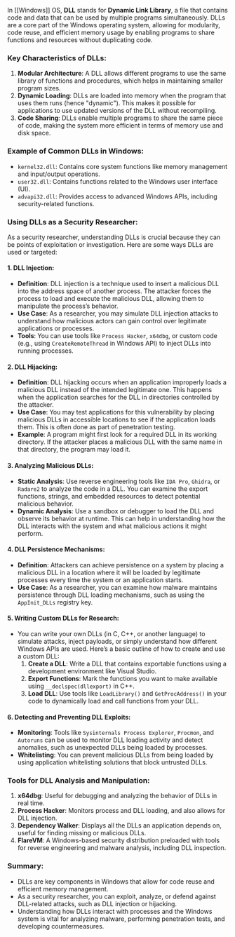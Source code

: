 In [[Windows]] OS, **DLL** stands for **Dynamic Link Library**, a file that contains code and data that can be used by multiple programs simultaneously. DLLs are a core part of the Windows operating system, allowing for modularity, code reuse, and efficient memory usage by enabling programs to share functions and resources without duplicating code.

### Key Characteristics of DLLs:
1. **Modular Architecture**: A DLL allows different programs to use the same library of functions and procedures, which helps in maintaining smaller program sizes.
2. **Dynamic Loading**: DLLs are loaded into memory when the program that uses them runs (hence "dynamic"). This makes it possible for applications to use updated versions of the DLL without recompiling.
3. **Code Sharing**: DLLs enable multiple programs to share the same piece of code, making the system more efficient in terms of memory use and disk space.

### Example of Common DLLs in Windows:
- `kernel32.dll`: Contains core system functions like memory management and input/output operations.
- `user32.dll`: Contains functions related to the Windows user interface (UI).
- `advapi32.dll`: Provides access to advanced Windows APIs, including security-related functions.

### Using DLLs as a Security Researcher:
As a security researcher, understanding DLLs is crucial because they can be points of exploitation or investigation. Here are some ways DLLs are used or targeted:

#### 1. **DLL Injection**:
   - **Definition**: DLL injection is a technique used to insert a malicious DLL into the address space of another process. The attacker forces the process to load and execute the malicious DLL, allowing them to manipulate the process’s behavior.
   - **Use Case**: As a researcher, you may simulate DLL injection attacks to understand how malicious actors can gain control over legitimate applications or processes.
   - **Tools**: You can use tools like `Process Hacker`, `x64dbg`, or custom code (e.g., using `CreateRemoteThread` in Windows API) to inject DLLs into running processes.

#### 2. **DLL Hijacking**:
   - **Definition**: DLL hijacking occurs when an application improperly loads a malicious DLL instead of the intended legitimate one. This happens when the application searches for the DLL in directories controlled by the attacker.
   - **Use Case**: You may test applications for this vulnerability by placing malicious DLLs in accessible locations to see if the application loads them. This is often done as part of penetration testing.
   - **Example**: A program might first look for a required DLL in its working directory. If the attacker places a malicious DLL with the same name in that directory, the program may load it.

#### 3. **Analyzing Malicious DLLs**:
   - **Static Analysis**: Use reverse engineering tools like `IDA Pro`, `Ghidra`, or `Radare2` to analyze the code in a DLL. You can examine the export functions, strings, and embedded resources to detect potential malicious behavior.
   - **Dynamic Analysis**: Use a sandbox or debugger to load the DLL and observe its behavior at runtime. This can help in understanding how the DLL interacts with the system and what malicious actions it might perform.

#### 4. **DLL Persistence Mechanisms**:
   - **Definition**: Attackers can achieve persistence on a system by placing a malicious DLL in a location where it will be loaded by legitimate processes every time the system or an application starts.
   - **Use Case**: As a researcher, you can examine how malware maintains persistence through DLL loading mechanisms, such as using the `AppInit_DLLs` registry key.

#### 5. **Writing Custom DLLs for Research**:
   - You can write your own DLLs (in C, C++, or another language) to simulate attacks, inject payloads, or simply understand how different Windows APIs are used. Here’s a basic outline of how to create and use a custom DLL:
     1. **Create a DLL**: Write a DLL that contains exportable functions using a development environment like Visual Studio.
     2. **Export Functions**: Mark the functions you want to make available using `__declspec(dllexport)` in C++.
     3. **Load DLL**: Use tools like `LoadLibrary()` and `GetProcAddress()` in your code to dynamically load and call functions from your DLL.

#### 6. **Detecting and Preventing DLL Exploits**:
   - **Monitoring**: Tools like `Sysinternals Process Explorer`, `Procmon`, and `Autoruns` can be used to monitor DLL loading activity and detect anomalies, such as unexpected DLLs being loaded by processes.
   - **Whitelisting**: You can prevent malicious DLLs from being loaded by using application whitelisting solutions that block untrusted DLLs.

### Tools for DLL Analysis and Manipulation:
1. **x64dbg**: Useful for debugging and analyzing the behavior of DLLs in real time.
2. **Process Hacker**: Monitors process and DLL loading, and also allows for DLL injection.
3. **Dependency Walker**: Displays all the DLLs an application depends on, useful for finding missing or malicious DLLs.
4. **FlareVM**: A Windows-based security distribution preloaded with tools for reverse engineering and malware analysis, including DLL inspection.

### Summary:
- DLLs are key components in Windows that allow for code reuse and efficient memory management.
- As a security researcher, you can exploit, analyze, or defend against DLL-related attacks, such as DLL injection or hijacking.
- Understanding how DLLs interact with processes and the Windows system is vital for analyzing malware, performing penetration tests, and developing countermeasures.